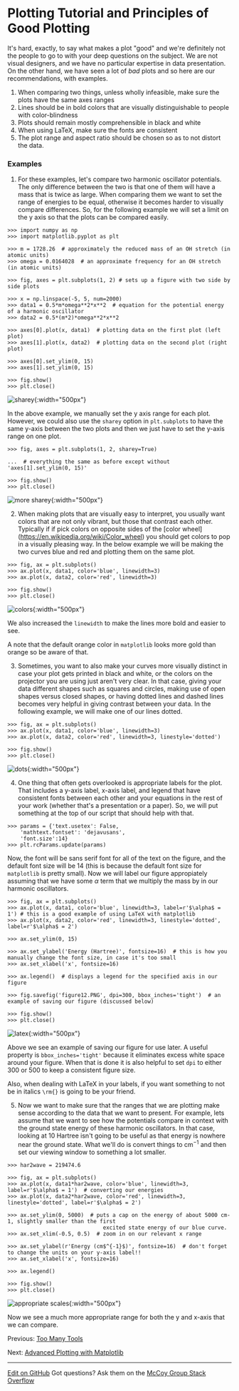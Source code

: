 # Plotting Tutorial and Principles of Good Plotting

It's hard, exactly, to say what makes a plot "good" and we're definitely not the people to go to with your deep questions on the subject.
We are not visual designers, and we have no particular expertise in data presentation.
On the other hand, we have seen a lot of _bad_ plots and so here are our recommendations, with examples.

1. When comparing two things, unless wholly infeasible, make sure the plots have the same axes ranges
2. Lines should be in bold colors that are visually distinguishable to people with color-blindness
3. Plots should remain mostly comprehensible in black and white
4. When using LaTeX, make sure the fonts are consistent
5. The plot range and aspect ratio should be chosen so as to not distort the data.


### Examples

1) For these examples, let's compare two harmonic oscillator potentials. The only difference between the two
is that one of them will have a mass that is twice as large. When comparing them we want to set the range of energies to
be equal, otherwise it becomes harder to visually compare differences. So, for the following example we will set a limit
on the y axis so that the plots can be compared easily.
```console?lang=python&prompt=>>>
>>> import numpy as np
>>> import matplotlib.pyplot as plt

>>> m = 1728.26  # approximately the reduced mass of an OH stretch (in atomic units)
>>> omega = 0.0164028  # an approximate frequency for an OH stretch (in atomic units)

>>> fig, axes = plt.subplots(1, 2) # sets up a figure with two side by side plots

>>> x = np.linspace(-5, 5, num=2000)
>>> data1 = 0.5*m*omega**2*x**2  # equation for the potential energy of a harmonic oscillator
>>> data2 = 0.5*(m*2)*omega**2*x**2

>>> axes[0].plot(x, data1)  # plotting data on the first plot (left plot)
>>> axes[1].plot(x, data2)  # plotting data on the second plot (right plot)

>>> axes[0].set_ylim(0, 15)
>>> axes[1].set_ylim(0, 15)

>>> fig.show() 
>>> plt.close()

```

![sharey](../img/sharey.PNG){:width="500px"}

In the above example, we manually set the y axis range for each plot. However, we could also use the `sharey` option in 
`plt.subplots` to have the same y-axis between the two plots and then we just have to set the y-axis range on one plot.

```console?lang=python&prompt=>>>
>>> fig, axes = plt.subplots(1, 2, sharey=True)

...  # everything the same as before except without 'axes[1].set_ylim(0, 15)'

>>> fig.show() 
>>> plt.close()
```
![more sharey](../img/sharey2.PNG){:width="500px"}


2) When making plots that are visually easy to interpret, you usually want colors that are not only vibrant, but those
that contrast each other. Typically if if pick colors on opposite sides of the [color wheel] (https://en.wikipedia.org/wiki/Color_wheel)
you should get colors to pop in a visually pleasing way. In the below example we will be making the two curves blue and red
and plotting them on the same plot.
```console?lang=python&prompt=>>>
>>> fig, ax = plt.subplots()
>>> ax.plot(x, data1, color='blue', linewidth=3)
>>> ax.plot(x, data2, color='red', linewidth=3)

>>> fig.show()
>>> plt.close()
```

![colors](../img/colors.PNG){:width="500px"}

We also increased the `linewidth` to make the lines more bold and easier to see. 

A note that the default orange color in `matplotlib` looks more gold than orange so be aware of that.


3) Sometimes, you want to also make your curves more visually distinct in case your plot gets printed in black and white, or
the colors on the projector you are using just aren't very clear. In that case, giving your data different shapes such as squares
and circles, making use of open shapes versus closed shapes, or having dotted lines and dashed lines becomes very helpful
in giving contrast between your data. In the following example, we will make one of our lines dotted.
```console?lang=python&prompt=>>>
>>> fig, ax = plt.subplots()
>>> ax.plot(x, data1, color='blue', linewidth=3)
>>> ax.plot(x, data2, color='red', linewidth=3, linestyle='dotted')

>>> fig.show()
>>> plt.close()
```

![dots](../img/dots.PNG){:width="500px"}

4) One thing that often gets overlooked is appropriate labels for the plot. That includes a y-axis label, x-axis label, 
and legend that have consistent fonts between each other and your equations in the rest of your work (whether that's a 
presentation or a paper). So, we will put something at the top of our script that should help with that.
```console?lang=python&prompt=>>>
>>> params = {'text.usetex': False,
    'mathtext.fontset': 'dejavusans',
    'font.size':14}
>>> plt.rcParams.update(params)
```

Now, the font will be sans serif font for all of the text on the figure, and the default font size will be 14 (this is 
because the default font size for `matplotlib` is pretty small). Now we will label our figure appropiately assuming that
we have some $\alpha$ term that we multiply the mass by in our harmonic oscillators.  

```console?lang=python&prompt=>>>
>>> fig, ax = plt.subplots()
>>> ax.plot(x, data1, color='blue', linewidth=3, label=r'$\alpha$ = 1') # this is a good example of using LaTeX with matplotlib
>>> ax.plot(x, data2, color='red', linewidth=3, linestyle='dotted', label=r'$\alpha$ = 2')

>>> ax.set_ylim(0, 15)

>>> ax.set_ylabel('Energy (Hartree)', fontsize=16)  # this is how you manually change the font size, in case it's too small
>>> ax.set_xlabel('x', fontsize=16)

>>> ax.legend()  # displays a legend for the specified axis in our figure

>>> fig.savefig('figure12.PNG', dpi=300, bbox_inches='tight')  # an example of saving our figure (discussed below)

>>> fig.show()
>>> plt.close()
```

![latex](../img/latex.PNG){:width="500px"}

Above we see an example of saving our figure for use later. A useful property is `bbox_inches='tight'` because it eliminates
excess white space around your figure. When that is done it is also helpful to set `dpi` to either 300 or 500 to keep a 
consistent figure size. 

Also, when dealing with LaTeX in your labels, if you want something to not be in italics `\rm{}` is going to be your friend.

5) Now we want to make sure that the ranges that we are plotting make sense according to the data that we want to present.
For example, lets assume that we want to see how the potentials compare in context with the ground state energy of these 
harmonic oscillators. In that case, looking at 10 Hartree isn't going to be useful as that energy is nowhere near the ground
state. What we'll do is convert things to cm$^{-1}$ and then set our viewing window to something a lot smaller.
```console?lang=python&prompt=>>>
>>> har2wave = 219474.6

>>> fig, ax = plt.subplots()
>>> ax.plot(x, data1*har2wave, color='blue', linewidth=3, label=r'$\alpha$ = 1')  # converting our energies 
>>> ax.plot(x, data2*har2wave, color='red', linewidth=3, linestyle='dotted', label=r'$\alpha$ = 2')

>>> ax.set_ylim(0, 5000)  # puts a cap on the energy of about 5000 cm-1, slightly smaller than the first 
                              excited state energy of our blue curve.
>>> ax.set_xlim(-0.5, 0.5)  # zoom in on our relevant x range

>>> ax.set_ylabel(r'Energy (cm$^{-1}$)', fontsize=16)  # don't forget to change the units on your y-axis label!!
>>> ax.set_xlabel('x', fontsize=16)

>>> ax.legend()

>>> fig.show()
>>> plt.close()
```

![appropriate scales](../img/appropiate_range.PNG){:width="500px"}

Now we see a much more appropriate range for both the y and x-axis that we can compare.

<span class="text-muted">Previous:</span>
 [Too Many Tools](TooManyTools.md)

<span class="text-muted">Next:</span>
 [Advanced Plotting with Matplotlib](OOPMatplotlib.md)
 
---
[Edit on GitHub](https://github.com/McCoyGroup/References/edit/gh-pages/McCoy%20Group%20Code%20Academy/Plotting/TheGoodPlot.md)
Got questions? Ask them on the [McCoy Group Stack Overflow](https://stackoverflow.com/c/mccoygroup/questions/ask)
